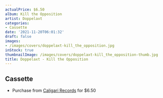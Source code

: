 ```yaml
---
actualPrice: $6.50
album: Kill the Opposition
artist: Doppelaxt
categories:
- Cassette
date: '2021-11-20T06:01:32'
draft: false
images:
- /images/covers/doppelaxt-kill_the_opposition.jpg
inStock: true
thumbnailImage: /images/covers/doppelaxt-kill_the_opposition-thumb.jpg
title: Doppelaxt - Kill the Opposition
---
```


## Cassette
* Purchase from [Caligari Records](https://caligarirecords.storenvy.com/products/34143247-doppelaxt-kill-the-opposition) for $6.50

